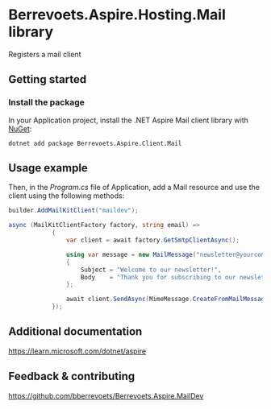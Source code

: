 # Berrevoets.Aspire.Hosting.Mail library

Registers a mail client

## Getting started

### Install the package

In your Application project, install the .NET Aspire Mail client library with [NuGet](https://www.nuget.org):

```dotnetcli
dotnet add package Berrevoets.Aspire.Client.Mail
```

## Usage example

Then, in the _Program.cs_ file of Application, add a Mail resource and use the client using the following methods:

```csharp
builder.AddMailKitClient("maildev");

async (MailKitClientFactory factory, string email) =>
            {
                var client = await factory.GetSmtpClientAsync();

                using var message = new MailMessage("newsletter@yourcompany.com", email)
                {
                    Subject = "Welcome to our newsletter!",
                    Body    = "Thank you for subscribing to our newsletter!"
                };

                await client.SendAsync(MimeMessage.CreateFromMailMessage(message));
            });
```

## Additional documentation
https://learn.microsoft.com/dotnet/aspire

## Feedback & contributing

https://github.com/bberrevoets/Berrevoets.Aspire.MailDev
